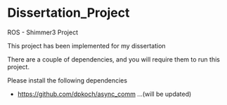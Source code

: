 # Dissertation_Project
ROS - Shimmer3 Project

This project has been implemented for my dissertation 

There are a couple of dependencies, and you will require them to run 
this project.

Please install the following dependencies

- https://github.com/dpkoch/async_comm
...(will be updated)
